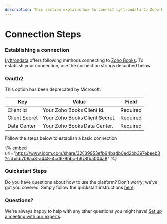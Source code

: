 ```yaml
---
description: This section explains how to connect Lyftrondata to Zoho Books.
---
```


# Connection Steps

### Establishing a connection

[Lyftrondata](https://www.lyftrondata.com) offers following methods connecting to [Zoho Books](https://www.lyftrondata.com/integration/finance-analytics/zohobooks/). To establish your connection, use the connection strings described below.

### Oauth2

This option has been deprecated by Microsoft.

| Key           | Value                          | Field    |
| ------------- | ------------------------------ | -------- |
| Client Id     | Your Zoho Books Client Id.     | Required |
| Client Secret | Your Zoho Books Client Secret. | Required |
| Data Center   | Your Zoho Books Data Center.   | Required |

Follow the steps below to establish a basic connection

{% embed url="https://www.loom.com/share/32039953efb94badb0ed2bb397ebeeb3?sid=5b708aa8-a448-4cd6-9bbc-b978fba004a8" %}

### Quickstart Steps

Do you have questions about how to use the platform? Don't worry; we've got you covered. Simply follow the quickstart instructions [here](./).

### Questions? <a href="#questions" id="questions"></a>

We're always happy to help with any other questions you might have! [Set up a meeting with our experts](https://www.lyftrondata.com/book-a-meeting/).

